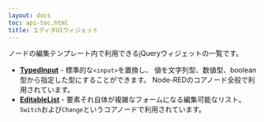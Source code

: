 ```yaml
---
layout: docs
toc: api-toc.html
title: エディタUIウィジェット
---
```


ノードの編集テンプレート内で利用できるjQueryウィジェットの一覧です。

  - __[TypedInput](typedInput)__ - 標準的な`<input>`を置換し、
    値を文字列型、数値型、boolean型から指定した型にすることができます。
    Node-REDのコアノード全般で利用されています。
  - __[EditableList](editableList)__ - 要素それ自体が複雑なフォームになる編集可能なリスト。
    `Switch`および`Change`というコアノードで利用されています。
